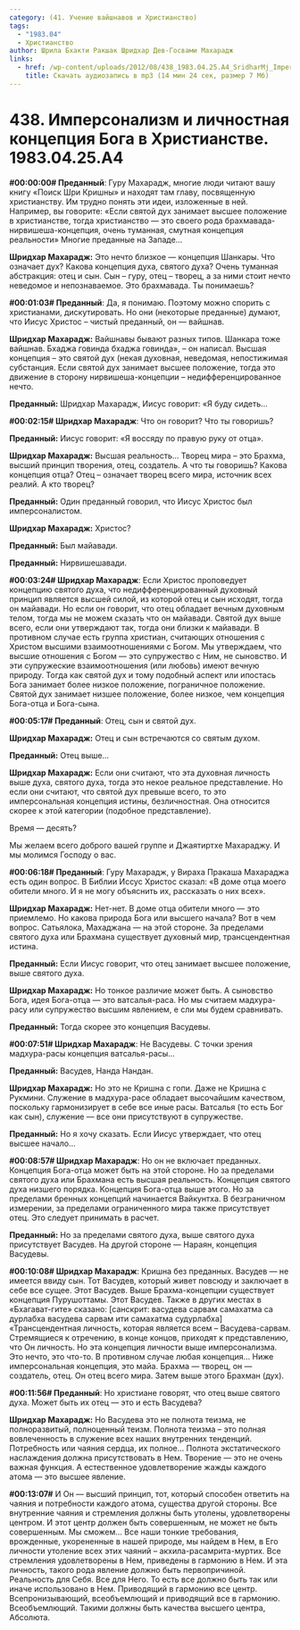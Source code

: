 ```yaml
---
category: (41. Учение вайшнавов и Христианство)
tags:
  - "1983.04"
  - Христианство
author: Шрила Бхакти Ракшак Шридхар Дев-Госвами Махарадж
links:
  - href: /wp-content/uploads/2012/08/438_1983.04.25.A4_SridharMj_Impersonalizm_i_lichnostnaya_koncepciya_Boga_v_Hristianstve.mp3
    title: Скачать аудиозапись в mp3 (14 мин 24 сек, размер 7 Мб)
---
```


# 438. Имперсонализм и личностная концепция Бога в Христианстве. 1983.04.25.A4

**#00:00:00# Преданный**: Гуру Махарадж, многие люди читают вашу книгу «Поиск Шри Кришны» и находят там главу, посвященную христианству. Им трудно понять эти идеи, изложенные в ней. Например, вы говорите: «Если святой дух занимает высшее положение в христианстве, тогда христианство — это своего рода брахмавада-нирвишеша-концепция, очень туманная, смутная концепция реальности» Многие преданные на Западе…

**Шридхар Махарадж:** Это нечто близкое — концепция Шанкары. Что означает дух? Какова концепция духа, святого духа? Очень туманная абстракция: отец и сын. Сын – гуру, отец – творец, а за ними стоит нечто неведомое и непознаваемое. Это брахмавада. Ты понимаешь?

**#00:01:03# Преданный**: Да, я понимаю. Поэтому можно спорить с христианами, дискутировать. Но они (некоторые преданные) думают, что Иисус Христос – чистый преданный, он — вайшнав.

**Шридхар Махарадж:** Вайшнавы бывают разных типов. Шанкара тоже вайшнав. Бхаджа говинда бхаджа говинда», – он написал. Высшая концепция – это святой дух (некая духовная, неведомая, непостижимая субстанция. Если святой дух занимает высшее положение, тогда это движение в сторону нирвишеша-концепции – недифференцированное нечто.

**Преданный:** Шридхар Махарадж, Иисус говорит: «Я буду сидеть…

**#00:02:15# Шридхар Махарадж**: Что он говорит? Что ты говоришь?

**Преданный:** Иисус говорит: «Я воссяду по правую руку от отца».

**Шридхар Махарадж:** Высшая реальность… Творец мира – это Брахма, высший принцип творения, отец, создатель. А что ты говоришь? Какова концепция отца? Отец – означает творец всего мира, источник всех реалий. А кто творец?

**Преданный:** Один преданный говорил, что Иисус Христос был имперсоналистом.

**Шридхар Махарадж:** Христос?

**Преданный:** Был майавади.

**Преданный:** Нирвишешавади.

**#00:03:24# Шридхар Махарадж**: Если Христос проповедует концепцию святого духа, что недифференцированный духовный принцип является высшей силой, из которой отец и сын исходят, тогда он майавади. Но если он говорит, что отец обладает вечным духовным телом, тогда мы не можем сказать что он майавади. Святой дух выше всего, если они утверждают так, тогда они близки к майавади. В противном случае есть группа христиан, считающих отношения с Христом высшими взаимоотношениями с Богом. Мы утверждаем, что высшие отношения с Богом — это супружество с Ним, не сыновство. И эти супружеские взаимоотношения (или любовь) имеют вечную природу. Тогда как святой дух и тому подобный аспект или ипостась Бога занимает более низкое положение, пограничное положение. Святой дух занимает низшее положение, более низкое, чем концепция Бога-отца и Бога-сына.

**#00:05:17# Преданный**: Отец, сын и святой дух.

**Шридхар Махарадж:** Отец и сын встречаются со святым духом.

**Преданный:** Отец выше…

**Шридхар Махарадж:** Если они считают, что эта духовная личность выше духа, святого духа, тогда это некое реальное представление. Но если они считают, что святой дух превыше всего, то это имперсональная концепция истины, безличностная. Она относится скорее к этой категории (подобное представление).

Время — десять?

Мы желаем всего доброго вашей группе и Джаятиртхе Махараджу. И мы молимся Господу о вас.

**#00:06:18# Преданный**: Гуру Махарадж, у Вираха Пракаша Махараджа есть один вопрос. В Библии Иссус Христос сказал: «В доме отца моего обители много. И я не могу объяснить их, рассказать о них всех».

**Шридхар Махарадж:** Нет-нет. В доме отца обители много — это приемлемо. Но какова природа Бога или высшего начала? Вот в чем вопрос. Сатьялока, Махаджана — на этой стороне. За пределами святого духа или Брахмана существует духовный мир, трансцендентная истина.

**Преданный:** Если Иисус говорит, что отец занимает высшее положение, выше святого духа.

**Шридхар Махарадж:** Но тонкое различие может быть. А сыновство Бога, идея Бога-отца — это ватсалья-раса. Но мы считаем мадхура-расу или супружество высшим явлением, е сли мы будем сравнивать.

**Преданный:** Тогда скорее это концепция Васудевы.

**#00:07:51# Шридхар Махарадж**: Не Васудевы. С точки зрения мадхура-расы концепция ватсалья-расы…

**Преданный:** Васудев, Нанда Нандан.

**Шридхар Махарадж:** Но это не Кришна с гопи. Даже не Кришна с Рукмини. Служение в мадхура-расе обладает высочайшим качеством, поскольку гармонизирует в себе все иные расы. Ватсалья (то есть Бог как сын), служение — все они присутствуют в супружестве.

**Преданный:** Но я хочу сказать. Если Иисус утверждает, что отец высшее начало…

**#00:08:57# Шридхар Махарадж**: Но он не включает преданных. Концепция Бога-отца может быть на этой стороне. Но за пределами святого духа или Брахмана есть высшая реальность. Концепция святого духа низшего порядка. Концепция Бога-отца выше этого. Но за пределами бренных концепций начинается Вайкунтха. В безграничном измерении, за пределами ограниченного мира также присутствует отец. Это следует принимать в расчет.

**Преданный:** Но за пределами святого духа, выше святого духа присутствует Васудев. На другой стороне — Нараян, концепция Васудевы.

**#00:10:08# Шридхар Махарадж**: Кришна без преданных. Васудев — не имеется ввиду сын. Тот Васудев, который живет повсюду и заключает в себе все сущее. Этот Васудев. Выше Брахма-концепции существует концепция Пурушоттамы. Этот Васудев. Также в других местах в «Бхагават-гите» сказано: [санскрит: васудева сарвам самахатма са дурлабха васудева сарвам ити самахатма судурлабха] «Трансцендентная личность, которая является всем – Васудева-сарвам. Стремящиеся к отречению, в конце концов, приходят к представлению, что Он личность. Но эта концепция личности выше имперсонализма. Это нечто, это что-то. В противном случае любая концепция… Ниже имперсональная концепция, это майа. Брахма — творец, он — создатель, отец. Он отец всего мира. Затем выше этого Брахман (дух).

**#00:11:56# Преданный**: Но христиане говорят, что отец выше святого духа. Может быть их отец — это и есть Васудева?

**Шридхар Махарадж:** Но Васудева это не полнота теизма, не полноразвитый, полноценный теизм. Полнота теизма – это полная вовлеченность в служение всех наших внутренних тенденций. Потребность или чаяния сердца, их полное… Полнота экстатического наслаждения должна присутствовать в Нем. Творение — это не очень важная функция. А естественное удовлетворение жажды каждого атома — это высшее явление.

**#00:13:07#** И Он — высший принцип, тот, который способен ответить на чаяния и потребности каждого атома, существа другой стороны. Все внутренние чаяния и стремления должны быть утолены, удовлетворены центром. И этот центр должен быть совершенным, не может не быть совершенным. Мы сможем… Все наши тонкие требования, врожденные, укорененные в нашей природе, мы найдем в Нем, в Его личности утоление всех этих чаяний – акхила-расамрита-муртих. Все стремления удовлетворены в Нем, приведены в гармонию в Нем. И эта личность, такого рода явление должно быть первопричиной. Реальность для Себя. Все для Него. То есть все должно быть так или иначе использовано в Нем. Приводящий в гармонию все центр. Всепронизывающий, всеобъемлющий и приводящий все в гармонию. Всеобъемлющий. Такими должны быть качества высшего центра, Абсолюта.

